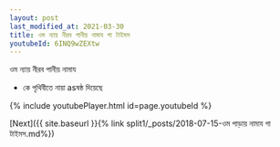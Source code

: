 ```yaml
---
layout: post
last_modified_at: 2021-03-30
title: ওম ন্যায় নীরব পানীয় নামায গা টাইমস
youtubeId: 6INQ9wZEXtw
---
```

 
 
 ওম ন্যায় নীরব পানীয় নামায  
 
 -  কে পৃথিবীতে নায়া asষষ্ঠ দিয়েছে 
 
  
 
  
 
 
 
 
 
 


{% include youtubePlayer.html id=page.youtubeId %}
 
[Next]({{ site.baseurl }}{% link  split1/_posts/2018-07-15-ওম পাড়ায় নামায গা টাইমস.md%})
 
